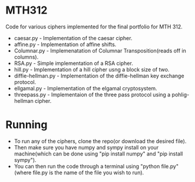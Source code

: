 # MTH312
Code for various ciphers implemented for the final portfolio for MTH 312. 
- caesar.py - Implementation of the caesar cipher.
- affine.py - Implementation of affine shifts.
- Columnar.py - Implemenatation of Columnar Transposition(reads off in columns).
- RSA.py - Simple implementation of a RSA cipher.
- hill.py - Implementation of a hill cipher usng a block size of two.
- diffie-hellman.py - Implementation of the diffie-hellman key exchange protocol.
- ellgamal.py - Implementation of the elgamal cryptosystem.
- threepass.py - Implementaion of the three pass protocol using a pohlig-hellman cipher.
# Running
- To run any of the ciphers, clone the repo(or download the desired file).
- Then make sure you have numpy and sympy install on your machine(which can be done using "pip install numpy" and "pip install sympy").
- You can then run the code through a terminal using "python file.py" (where file.py is the name of the file you wish to run). 
